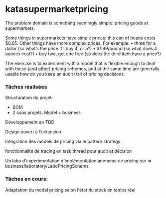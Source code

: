 
# katasupermarketpricing
The problem domain is something seemingly simple: pricing goods at supermarkets.
 
Some things in supermarkets have simple prices: this can of beans costs $0.65. Other things have more complex prices. For example:
•     three for a dollar (so what’s the price if I buy 4, or 5?)
•     $1.99/pound (so what does 4 ounces cost?)
•     buy two, get one free (so does the third item have a price?)
 
The exercise is to experiment with a model that is flexible enough to deal with these (and other) pricing schemes, and at the same time are generally usable how do you keep an audit trail of pricing decisions.

### Tâches réalisées
Structuration du projet:
        

 - BOM    
 - 2 sous projets: Model + business

Développement en TDD

Design ouvert à l'extension

Intégration des models de pricing via le pattern strategy

fonctionnalité de tracing en task thread pour audit et décision 

Un labo d'experimentation d'implémentation anonyme de pricing sur => business/laboratory/LaboPricingSchems

### Tâches en cours:

Adaptation du model pricing selon l'état du stock en temps réel
